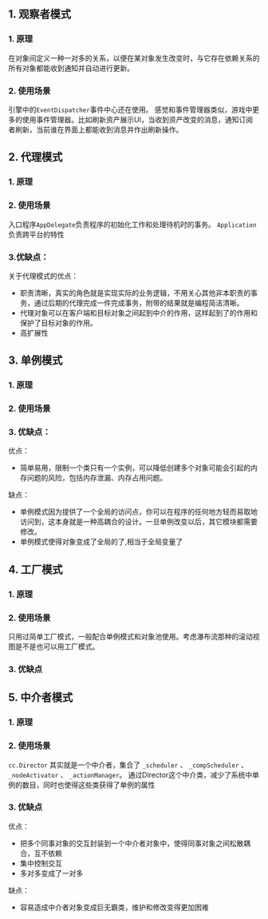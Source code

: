 ## 1. 观察者模式
### 1. 原理 
在对象间定义一种一对多的关系，以便在某对象发生改变时，与它存在依赖关系的所有对象都能收到通知并自动进行更新。

### 2. 使用场景
引擎中的`EventDispatcher`事件中心还在使用。 感觉和事件管理器类似，游戏中更多的使用事件管理器。比如刷新资产展示UI，当收到资产改变的消息，通知订阅者刷新，当前谁在界面上都能收到消息并作出刷新操作。

## 2. 代理模式

### 1. 原理

### 2. 使用场景
入口程序`AppDelegate`负责程序的初始化工作和处理待机时的事务。
`Application`负责跨平台的特性 

### 3.优缺点：
关于代理模式的优点：
-    职责清晰，真实的角色就是实现实际的业务逻辑，不用关心其他非本职责的事务，通过后期的代理完成一件完成事务，附带的结果就是编程简洁清晰。
-    代理对象可以在客户端和目标对象之间起到中介的作用，这样起到了的作用和保护了目标对象的作用。
-    高扩展性


## 3. 单例模式
### 1. 原理

### 2. 使用场景

### 3. 优缺点：
优点：
- 简单易用，限制一个类只有一个实例，可以降低创建多个对象可能会引起的内存问题的风险，包括内存泄漏、内存占用问题。

缺点：
- 单例模式因为提供了一个全局的访问点，你可以在程序的任何地方轻而易取地访问到，这本身就是一种高耦合的设计。一旦单例改变以后，其它模块都需要修改。
- 单例模式使得对象变成了全局的了,相当于全局变量了

## 4. 工厂模式

### 1. 原理

### 2. 使用场景
只用过简单工厂模式，一般配合单例模式和对象池使用。考虑瀑布流那种的滚动视图是不是也可以用工厂模式。

### 3. 优缺点

## 5. 中介者模式
### 1. 原理

### 2. 使用场景
`cc.Director` 其实就是一个中介者，集合了 `_scheduler` 、 `_compScheduler` 、 `_nodeActivator` 、 `_actionManager`。 通过Director这个中介类，减少了系统中单例的数目，同时也使得这些类获得了单例的属性

### 3. 优缺点
优点：
- 把多个同事对象的交互封装到一个中介者对象中，使得同事对象之间松散耦合，互不依赖
- 集中控制交互
- 多对多变成了一对多

缺点：
- 容易造成中介者对象变成巨无霸类，维护和修改变得更加困难